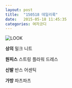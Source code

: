```yaml
---
layout: post
title:  "150518 데일리룩"
date:   2015-05-18 11:45:35
categories: 여자코디
---
```


![LOOK](https://lh5.googleusercontent.com/-zWt12dYNl-Y/VWhnr4mdBYI/AAAAAAAAABo/Vb5w-pwvWkg/w394-h591-no/0518.jpg)

**상의**  밀크 니트 

**원피스**  스트링 플라워 드레스 

**신발**  반스 어센틱

**가방** 파츠파츠 

